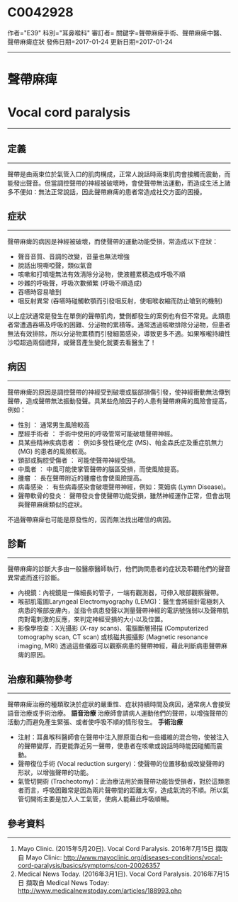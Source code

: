 # C0042928
作者="E39"
科別="耳鼻喉科"
審訂者=
關鍵字=聲帶麻痺手術、聲帶麻痺中醫、聲帶麻痺症狀
發佈日期=2017-01-24
更新日期=2017-01-24

----------
# 聲帶麻痺
# Vocal cord paralysis
----------
## 定義
----------

聲帶是由兩束位於氣管入口的肌肉構成，正常人說話時兩束肌肉會接觸而震動，而能發出聲音。但當調控聲帶的神經被破壞時，會使聲帶無法運動，而造成生活上諸多不便如：無法正常說話，因此聲帶麻痺的患者常造成社交方面的困擾。

## 症狀
----------

聲帶麻痺的病因是神經被破壞，而使聲帶的運動功能受損，常造成以下症狀：

-  聲音音質、音調的改變，音量也無法增強
- 說話出現嘶啞聲，類似氣音
- 咳嗽和打噴嚏無法有效清除分泌物，使液體累積造成呼吸不順
- 吵雜的呼吸聲，呼吸次數頻繁 (呼吸不順造成)
- 吞嚥時容易嗆到
- 咽反射異常 (吞嚥時碰觸軟顎而引發咽反射，使咽喉收縮而防止嗆到的機制)

以上症狀通常是發生在單側的聲帶肌肉，雙側都發生的案例也有但不常見。此類患者常遭遇吞嚥及呼吸的困難、分泌物的累積等。通常透過咳嗽排除分泌物，但患者無法有效排除，所以分泌物累積而引發細菌感染，導致更多不適。如果喉嚨持續性沙啞超過兩個禮拜，或聲音產生變化就要去看醫生了！

## 病因
----------

聲帶麻痺的原因是調控聲帶的神經受到破壞或腦部損傷引發，使神經衝動無法傳到聲帶，造成聲帶無法振動發聲。具某些危險因子的人患有聲帶麻痺的風險會提高，例如：

- 性別 ： 通常男生風險較高
- 歷經手術者 ： 手術中使用的呼吸管常可能破壞聲帶神經。
- 具某些精神疾病患者 ： 例如多發性硬化症 (MS)、帕金森氏症及重症肌無力 (MG) 的患者的風險較高。
- 頸部或胸腔受傷者 ： 可能使聲帶神經受損。
- 中風者 ： 中風可能使掌管聲帶的腦區受損，而使風險提高。
- 腫瘤 ： 長在聲帶附近的腫瘤也會使風險提高。
- 病毒感染 ： 有些病毒感染會破壞聲帶神經，例如：萊姆病 (Lymn Disease)。
- 聲帶軟骨的發炎： 聲帶發炎會使聲帶功能受損，雖然神經運作正常，但會出現與聲帶麻痺類似的症狀。

不過聲帶麻痺也可能是原發性的，因而無法找出確信的病因。


## 診斷
----------

聲帶麻痺的診斷大多由一般醫療醫師執行，他們詢問患者的症狀及聆聽他們的聲音異常處而進行診斷。

- 內視鏡：內視鏡是一條細長的管子，一端有觀測器，可伸入喉部觀察聲帶。
- 喉部肌電圖Laryngeal Electromyography (LEMG)：醫生會將細針電極刺入病患的喉部皮膚內，並指令病患發聲以測量聲帶神經的電訊號強弱以及聲帶肌肉對電刺激的反應，來判定神經受損的大小以及位置。
- 影像學檢查：X光攝影 (X-ray scans)、電腦斷層掃描 (Computerized tomography scan, CT scan) 或核磁共振攝影 (Magnetic resonance imaging, MRI) 透過這些儀器可以觀察病患的聲帶神經，藉此判斷病患聲帶麻痺的原因。
## 治療和藥物參考
----------

聲帶麻痺治療的種類取決於症狀的嚴重性、症狀持續時間及病因，通常病人會接受語音治療或手術治療。
**語音治療**
治療師會請病人運動他們的聲帶，以增強聲帶的活動力而避免產生緊張、或者使呼吸不順的情形發生。
**手術治療**

- 注射：耳鼻喉科醫師會在聲帶中注入膠原蛋白和一些纖維的混合物，使被注入的聲帶變厚，而更能靠近另一聲帶，使患者在咳嗽或說話時時能因碰觸而震動。
- 聲帶復位手術 (Vocal reduction surgery)：使聲帶的位置移動或改變聲帶的形狀，以增強聲帶的功能。
- 氣管切開術 (Tracheotomy)：此治療法用於兩聲帶功能皆受損者，對於這類患者而言，呼吸困難常是因為兩片聲帶間的距離太窄，造成氣流的不順。所以氣管切開術主要是加入人工氣管，使病人能藉此呼吸順暢。
## 參考資料
----------
1. Mayo Clinic. (2015年5月20日). Vocal Cord Paralysis. 2016年7月15日 擷取自 Mayo Clinic: 
  http://www.mayoclinic.org/diseases-conditions/vocal-cord-paralysis/basics/symptoms/con-20026357
2. Medical News Today. (2016年3月1日). Vocal Cord Paralysis. 2016年7月15日 擷取自 Medical News Today:
  http://www.medicalnewstoday.com/articles/188993.php

